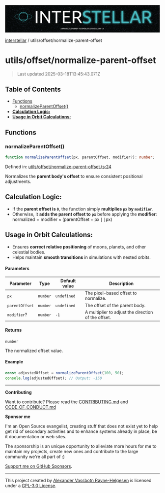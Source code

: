<div>
  <img alt="SPECCER logo" src="https://raw.githubusercontent.com/phun-ky/interstellar/main/public/interstellar-header.png" style="max-height:120px;" />
</div>

[interstellar](../../README.md) / utils/offset/normalize-parent-offset

# utils/offset/normalize-parent-offset

> Last updated 2025-03-18T13:45:43.071Z

## Table of Contents

- [Functions](#functions)
  - [normalizeParentOffset()](#normalizeparentoffset)
- [**Calculation Logic:**](#calculation-logic)
- [**Usage in Orbit Calculations:**](#usage-in-orbit-calculations)

## Functions

### normalizeParentOffset()

```ts
function normalizeParentOffset(px, parentOffset, modifier?): number;
```

Defined in:
[utils/offset/normalize-parent-offset.ts:24](https://github.com/phun-ky/interstellar/blob/main/src/utils/offset/normalize-parent-offset.ts#L24)

Normalizes the **parent body's offset** to ensure consistent positional
adjustments.

## **Calculation Logic:**

- If the **parent offset is `0`**, the function simply **multiplies `px` by
  `modifier`**.
- Otherwise, it **adds the parent offset to `px`** before applying the
  **modifier**:
  $\text{normalized} = \text{modifier} \times (\text{parentOffset} + \text{px} \mid\mid \text{px})$

## **Usage in Orbit Calculations:**

- Ensures **correct relative positioning** of moons, planets, and other
  celestial bodies.
- Helps maintain **smooth transitions** in simulations with nested orbits.

#### Parameters

| Parameter      | Type     | Default value | Description                                         |
| -------------- | -------- | ------------- | --------------------------------------------------- |
| `px`           | `number` | `undefined`   | The pixel-based offset to normalize.                |
| `parentOffset` | `number` | `undefined`   | The offset of the parent body.                      |
| `modifier`?    | `number` | `-1`          | A multiplier to adjust the direction of the offset. |

#### Returns

`number`

The normalized offset value.

#### Example

```ts
const adjustedOffset = normalizeParentOffset(100, 50);
console.log(adjustedOffset); // Output: -150
```

---

**Contributing**

Want to contribute? Please read the
[CONTRIBUTING.md](https://github.com/phun-ky/interstellar/blob/main/CONTRIBUTING.md)
and
[CODE_OF_CONDUCT.md](https://github.com/phun-ky/interstellar/blob/main/CODE_OF_CONDUCT.md)

**Sponsor me**

I'm an Open Source evangelist, creating stuff that does not exist yet to help
get rid of secondary activities and to enhance systems already in place, be it
documentation or web sites.

The sponsorship is an unique opportunity to alleviate more hours for me to
maintain my projects, create new ones and contribute to the large community
we're all part of :)

[Support me on GitHub Sponsors](https://github.com/sponsors/phun-ky).

---

This project created by [Alexander Vassbotn Røyne-Helgesen](http://phun-ky.net)
is licensed under a
[GPL-3.0 License](https://choosealicense.com/licenses/gpl-3.0/).
